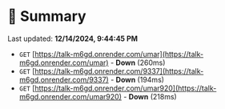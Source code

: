 # 📖 Summary
Last updated: **12/14/2024, 9:44:45 PM**

- `GET` [https://talk-m6gd.onrender.com/umar](https://talk-m6gd.onrender.com/umar) - **Down** (260ms)
- `GET` [https://talk-m6gd.onrender.com/9337](https://talk-m6gd.onrender.com/9337) - **Down** (194ms)
- `GET` [https://talk-m6gd.onrender.com/umar920](https://talk-m6gd.onrender.com/umar920) - **Down** (218ms)
